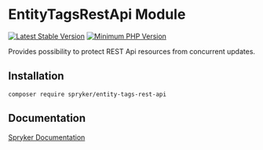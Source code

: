 # EntityTagsRestApi Module
[![Latest Stable Version](https://poser.pugx.org/spryker/entity-tags-rest-api/v/stable.svg)](https://packagist.org/packages/spryker/entity-tags-rest-api)
[![Minimum PHP Version](https://img.shields.io/badge/php-%3E%3D%208.0-8892BF.svg)](https://php.net/)

Provides possibility to protect REST Api resources from concurrent updates.

## Installation

```
composer require spryker/entity-tags-rest-api
```

## Documentation

[Spryker Documentation](https://docs.spryker.com)
